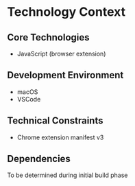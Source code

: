 # Technology Context

## Core Technologies
- JavaScript (browser extension)

## Development Environment
- macOS
- VSCode

## Technical Constraints
- Chrome extension manifest v3

## Dependencies
To be determined during initial build phase
